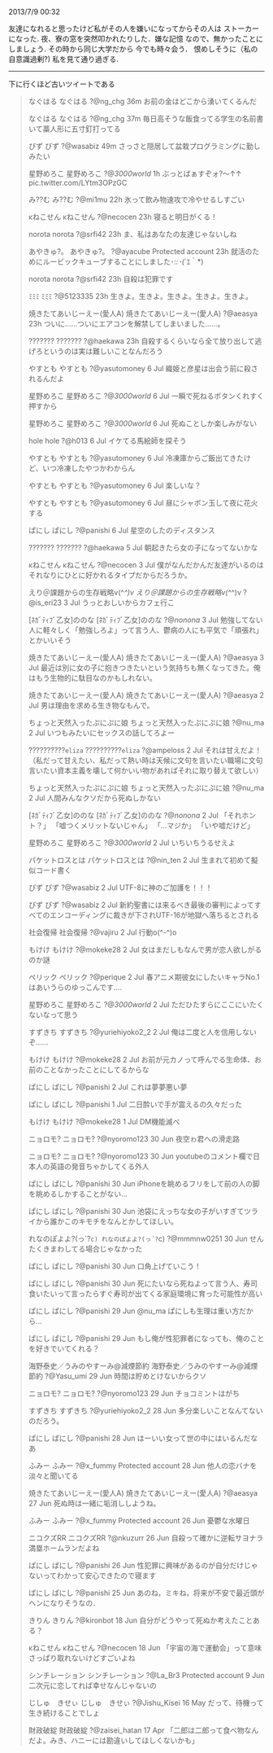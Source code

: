 2013/7/9 00:32

友達になれると思ったけど私がその人を嫌いになってからその人は
ストーカーになった. 夜、寮の窓を突然叩かれたりした．嫌な記憶
なので、無かったことにしましょう.  その時から同じ大学だから
今でも時々会う． 恨めしそうに（私の自意識過剰?) 私を見て通り過ぎる.

---

下に行くほど古いツイートである

>    なぐはる なぐはる ?@ng_chg 36m
>    お前の金はどこから湧いてくるんだ
>
>    なぐはる なぐはる ?@ng_chg 37m
>    毎日高そうな飯食ってる学生の名前書いて藁人形に五寸釘打ってる
>
>    びず びず ?@wasabiz 49m
>    さっさと隠居して盆栽プログラミングに勤しみたい
>
>    星野めろこ 星野めろこ ?@_3000world_ 1h
>    ぶっとばぁすぞォ?～↑↑ pic.twitter.com/LYtm3OPzGC
>
>    み??む み??む ?@mi1mu 22h
>    氷って飲み物速攻で冷やせるしすごい
>
>    κねこせん κねこせん ?@necocen 23h
>    寝ると明日がくる！
>
>    norota norota ?@srfi42 23h
>    ま、私はあなたの友達じゃないしね
>
>    あやきゅ?。 あやきゅ?。 ?@ayacube Protected account 23h
>    就活のためにルービックキューブすることにしました･:*:･(*´ｴ｀*)
>
>    norota norota ?@srfi42 23h
>    自殺は犯罪です
>
>    ﾐﾐﾐ ﾐﾐﾐ ?@5123335 23h
>    生きよ。生きよ。生きよ。生きよ。生きよ。
>
>    焼きたてあいじーえー(愛人A) 焼きたてあいじーえー(愛人A) ?@aeasya 23h
>    ついに……ついにエアコンを解禁してしまいました……。
>
>    ??????? ??????? ?@haekawa 23h
>    自殺するくらいなら全て放り出して逃げろというのは実は難しいことなんだろう
>
>    やすとも やすとも ?@yasutomoney 6 Jul
>    織姫と彦星は出会う前に殺されるんだよ
>
>    星野めろこ 星野めろこ ?@_3000world_ 6 Jul
>    一瞬で死ねるボタンくれすく押すから
>
>    星野めろこ 星野めろこ ?@_3000world_ 6 Jul
>    死ぬことしか楽しみがない
>
>    hole hole ?@h013 6 Jul
>    イケてる馬絵師を探そう
>
>    やすとも やすとも ?@yasutomoney 6 Jul
>    冷凍庫からご飯出てきたけど、いつ冷凍したやつかわからん
>
>    やすとも やすとも ?@yasutomoney 6 Jul
>    楽しいな？
>
>    やすとも やすとも ?@yasutomoney 6 Jul
>    昼にシャボン玉して夜に花火する
>
>    ぱにし ぱにし ?@panishi 6 Jul
>    星空のしたのディスタンス
>
>    ??????? ??????? ?@haekawa 5 Jul
>    朝起きたら女の子になってないかな
>
>    κねこせん κねこせん ?@necocen 3 Jul
>    僕がなんだかんだ友達がいるのはそれなりにひとに好かれるタイプだからだろうか。
>
>    えり＠課題からの生存戦略v(^_^)v えり＠課題からの生存戦略v(^_^)v ?@is_eri23 3 Jul
>    うっとおしいからカフェ行こ
>
>    [ﾈｶﾞﾃｨﾌﾞ乙女]ののな [ﾈｶﾞﾃｨﾌﾞ乙女]ののな ?@_nonona_ 3 Jul
>    勉強してない人に軽々しく「勉強しろよ」って言う人、鬱病の人にも平気で「頑張れ」とかいいそう
>
>    焼きたてあいじーえー(愛人A) 焼きたてあいじーえー(愛人A) ?@aeasya 3 Jul
>    最近は別に女の子に抱きつきたいという気持ちも無くなってきた。俺はもう生物的に駄目なのかもしれない。
>
>    焼きたてあいじーえー(愛人A) 焼きたてあいじーえー(愛人A) ?@aeasya 2 Jul
>    男は理由を求める生き物なもんで。
>
>    ちょっと天然入ったぷにぷに娘 ちょっと天然入ったぷにぷに娘 ?@nu_ma 2 Jul
>    いつもみたいにセックスの話してろよー
>
>    ??????????`eliza` ??????????`eliza` ?@ampeloss 2 Jul
>    それは甘えだよ！（私だって甘えたい、私だって熱い時は天候に文句を言いたい職場に文句言いたい資本主義を壊して何かいい物があればそれに取り替えて欲しい）
>
>    ちょっと天然入ったぷにぷに娘 ちょっと天然入ったぷにぷに娘 ?@nu_ma 2 Jul
>    人間みんなクソだから死ぬしかない
>
>    [ﾈｶﾞﾃｨﾌﾞ乙女]ののな [ﾈｶﾞﾃｨﾌﾞ乙女]ののな ?@_nonona_ 2 Jul
>    「それホント？」 「嘘つくメリットないじゃん」 「…マジか」 「いや嘘だけど」
>
>    星野めろこ 星野めろこ ?@_3000world_ 2 Jul
>    いちいちうるせえよ
>
>    パケットロスとは パケットロスとは ?@nin_ten 2 Jul
>    生まれて初めて擬似コード書く
>
>    びず びず ?@wasabiz 2 Jul
>    UTF-8に神のご加護を！！！
>
>    びず びず ?@wasabiz 2 Jul
>    新約聖書には来るべき最後の審判によってすべてのエンコーディングに裁きが下されUTF-16が地獄へ落ちるとされる
>
>    社会復帰 社会復帰 ?@vajiru 2 Jul
>    行動o(^-^)o
>
>    もけけ もけけ ?@mokeke28 2 Jul
>    女はまだしもなんで男が恋人欲しがるのか謎
>
>    ペリック ペリック ?@perique 2 Jul
>    春アニメ期彼女にしたいキャラNo.1はあいうらのゆっこんです....
>
>    星野めろこ 星野めろこ ?@_3000world_ 2 Jul
>    ただひたすらにここにいたくないなって思う
>
>    すずきち すずきち ?@yuriehiyoko2_2 2 Jul
>    俺は二度と人を信用しないぞ……
>
>    もけけ もけけ ?@mokeke28 2 Jul
>    お前が元カノって呼んでる生命体、お前のことなかったことにしてるからな
>
>    ぱにし ぱにし ?@panishi 2 Jul
>    これは夢夢悪い夢
>
>    ぱにし ぱにし ?@panishi 1 Jul
>    二日酔いで手が震えるの久々だった
>
>    もけけ もけけ ?@mokeke28 1 Jul
>    DM機能滅べ
>
>    ニョロモ? ニョロモ? ?@nyoromo123 30 Jun
>    夜空ゎ君への滑走路
>
>    ニョロモ? ニョロモ? ?@nyoromo123 30 Jun
>    youtubeのコメント欄で日本人の英語の発音ちゃかしてくる外人
>
>    ぱにし ぱにし ?@panishi 30 Jun
>    iPhoneを眺めるフリをして前の人の脚を眺めるしかすることがない…
>
>    ぱにし ぱにし ?@panishi 30 Jun
>    池袋にえっちな女の子がいすぎてツライから誰かこのキモチをなんとかしてほしい。
>
>    れなのぽよよ?(っ´?`c) れなのぽよよ?(っ´?`c) ?@mmmnw0251 30 Jun
>    せんたくきまわしてる場合じゃなかった
>
>    ぱにし ぱにし ?@panishi 30 Jun
>    口角上げていこう！
>
>    ぱにし ぱにし ?@panishi 30 Jun
>    死にたいなら死ねよって言う人、寿司食いたいって言ったらすぐ寿司が出てくる家庭環境に育った可能性が高い
>
>    ぱにし ぱにし ?@panishi 29 Jun
>    @nu_ma ぱにしも生理は重い方だから…
>
>    ぱにし ぱにし ?@panishi 29 Jun
>    もし俺が性犯罪者になっても、俺のことを好きでいてくれる？
>
>    海野泰史／うみのやすーみ@減煙節約 海野泰史／うみのやすーみ@減煙節約 ?@Yasu_umi 29 Jun
>    時間は貯めとけないからクソ
>
>    ニョロモ? ニョロモ? ?@nyoromo123 29 Jun
>    チョコミントはがち
>
>    すずきち すずきち ?@yuriehiyoko2_2 28 Jun
>    多分楽しいことなんてないのだろう。
>
>    ぱにし ぱにし ?@panishi 28 Jun
>    はーいい女って世の中にはいるんだなあ
>
>    ふみー ふみー ?@x_fummy Protected account 28 Jun
>    他人の恋バナを淡々と聞いてる
>
>    焼きたてあいじーえー(愛人A) 焼きたてあいじーえー(愛人A) ?@aeasya 27 Jun
>    死ぬ時は一緒に垢消ししようね。
>
>    ふみー ふみー ?@x_fummy Protected account 26 Jun
>    憂鬱な水曜日
>
>    ニコクズRR ニコクズRR ?@nkuzurr 26 Jun
>    自殺って確かに逆転サヨナラ満塁ホームランだよね
>
>    ぱにし ぱにし ?@panishi 26 Jun
>    性犯罪に興味があるのが自分だけじゃないってわかって安心できたので寝ます
>
>    ぱにし ぱにし ?@panishi 25 Jun
>    あのね，ミキね，将来が不安で最近頭がヘンになりそうなの．
>
>    きりん きりん ?@kironbot 18 Jun
>    自分がどうやって死ぬか考えたことある？
>
>    κねこせん κねこせん ?@necocen 18 Jun
>    「宇宙の海で運動会」って意味さっぱり取れないけどすごいよね
>
>    シンチレーション シンチレーション ?@La_Br3 Protected account 9 Jun
>    二次元に恋してれば幸せなんじゃないの
>
>    じしゅ　きせぃ じしゅ　きせぃ ?@Jishu_Kisei 16 May
>    だって、待機って生き続けることでしょ
>
>    財政破綻 財政破綻 ?@zaisei_hatan 17 Apr
>    「二郎は二郎って食べ物なんだよ。みき、ハニーには勘違いしてほしくないかも」

